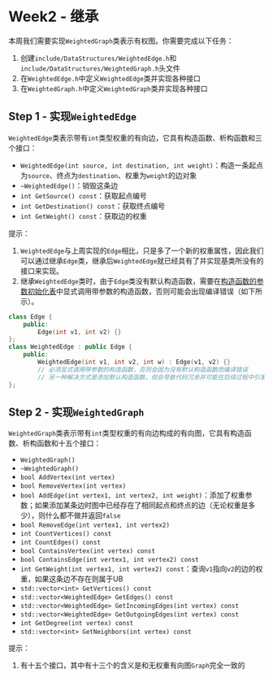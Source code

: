 # Week2 - 继承

本周我们需要实现`WeightedGraph`类表示有权图。你需要完成以下任务：

1. 创建`include/DataStructures/WeightedEdge.h`和`include/DataStructures/WeightedGraph.h`头文件
2. 在`WeightedEdge.h`中定义`WeightedEdge`类并实现各种接口
3. 在`WeightedGraph.h`中定义`WeightedGraph`类并实现各种接口

## Step 1 - 实现`WeightedEdge`

`WeightedEdge`类表示带有`int`类型权重的有向边，它具有构造函数、析构函数和三个接口：

- `WeightedEdge(int source, int destination, int weight)`：构造一条起点为`source`、终点为`destination`、权重为`weight`的边对象
- `~WeightedEdge()`：销毁这条边
- `int GetSource() const`：获取起点编号
- `int GetDestination() const`：获取终点编号
- `int GetWeight() const`：获取边的权重

提示：

1. `WeightedEdge`与上周实现的`Edge`相比，只是多了一个新的权重属性，因此我们可以通过继承`Edge`类，继承后`WeightedEdge`就已经具有了并实现基类所没有的接口来实现。
2. 继承`WeightedEdge`类时，由于`Edge`类没有默认构造函数，需要在[构造函数的参数初始化表](https://en.cppreference.com/w/cpp/language/initializer_list)中显式调用带参数的构造函数，否则可能会出现编译错误（如下所示）。

```C++
class Edge {
    public:
        Edge(int v1, int v2) {}
};
class WeightedEdge : public Edge {
    public: 
        WeightedEdge(int v1, int v2, int w) : Edge(v1, v2) {}
        // 必须显式调用带参数的构造函数，否则会因为没有默认构造函数而编译错误
        // 另一种解决方式是添加默认构造函数，但会导致代码冗余并可能在后续过程中引发逻辑错误
};
```

## Step 2 - 实现`WeightedGraph`

`WeightedGraph`类表示带有`int`类型权重的有向边构成的有向图，它具有构造函数、析构函数和十五个接口：

- `WeightedGraph()`
- `~WeightedGraph()`
- `bool AddVertex(int vertex)`
- `bool RemoveVertex(int vertex)`
- `bool AddEdge(int vertex1, int vertex2, int weight)`：添加了权重参数；如果添加某条边时图中已经存在了相同起点和终点的边（无论权重是多少），则什么都不做并返回`false`
- `bool RemoveEdge(int vertex1, int vertex2)`
- `int CountVertices() const`
- `int CountEdges() const`
- `bool ContainsVertex(int vertex) const`
- `bool ContainsEdge(int vertex1, int vertex2) const`
- `int GetWeight(int vertex1, int vertex2) const`：查询`v1`指向`v2`的边的权重，如果这条边不存在则属于UB
- `std::vector<int> GetVertices() const`
- `std::vector<WeightedEdge> GetEdges() const`
- `std::vector<WeightedEdge> GetIncomingEdges(int vertex) const`
- `std::vector<WeightedEdge> GetOutgoingEdges(int vertex) const`
- `int GetDegree(int vertex) const`
- `std::vector<int> GetNeighbors(int vertex) const`

提示：

1. 有十五个接口，其中有十三个的含义是和无权重有向图`Graph`完全一致的